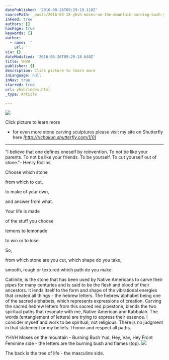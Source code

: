 ```yaml
---
datePublished: '2016-08-26T09:29:19.110Z'
sourcePath: _posts/2016-03-18-yhvh-moses-on-the-mountain-burning-bush-yud-hey-vav-hey.md
inFeed: true
authors: []
hasPage: true
keywords: []
author:
  - name: ''
    url: ''
via: {}
dateModified: '2016-08-26T09:29:18.640Z'
title: YHVH
publisher: {}
description: Click picture to learn more
inLanguage: null
inNav: true
starred: true
url: yhvh/index.html
_type: Article

---
```

![](https://s3-us-west-2.amazonaws.com/the-grid-img/p/d146a892555876f2eacf7f3d1d941390cb3e107a.jpg)

Click picture to learn more

- for even more stone carving sculptures please visit my site on Shutterfly here _[http://richokun.shutterfly.com/][0]_

----------

"I believe that one defines oneself by reinvention. To not be like your parents. To not be like your friends. To be yourself. To cut yourself out of stone."- Henry Rollins

Choose which stone

from which to cut,

to make of your own,

and answer from what.

Your life is made

of the stuff you choose

lemons to lemonade

to win or to lose.

So,

from which stone are you cut, which shape do you take;

smooth, rough or textured which path do you make.

Catlinite, is the stone that has been used by Native Americans to carve their pipes for many centuries and is said to be the flesh and blood of their ancestors. It lends itself to the form and shape of the vibrational energies that created all things - the hebrew letters. The hebrew alphabet being one of the sacred alphabets, which represents expressions of creation. Carving the sacred hebrew letters from this sacred red pipestone, blends the two spiritual paths that resonate with me, Native American and Kabbalah. The words (entanglement of letters) are trying to express their essence. I consider myself and work to be spiritual, not religious. There is no judgment in that statement or my beliefs. I honor and respect all paths.

YHVH Moses on the mountain - Burning Bush Yud, Hey, Vav, Hey Front Feminine side - the letters are the burning bush and flames (top).
![](https://the-grid-user-content.s3-us-west-2.amazonaws.com/e27565ee-eebb-4c1a-948b-5083e8c29f76.jpg)

The back is the tree of life - the masculine side.

[0]: http://richokun.shutterfly.com/